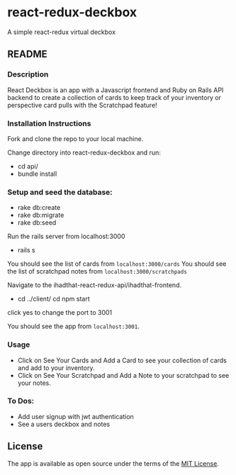# react-redux-deckbox
A simple react-redux virtual deckbox
## README
### Description
React Deckbox is an app with a Javascript frontend and Ruby on Rails API backend to create a collection of cards to keep track of your inventory or perspective card pulls with the Scratchpad feature! 

### Installation Instructions
Fork and clone the repo to your local machine.

Change directory into react-redux-deckbox and run:
* cd api/
* bundle install

### Setup and seed the database:
* rake db:create
* rake db:migrate
* rake db:seed

Run the rails server from localhost:3000
* rails s

You should see the list of cards from `localhost:3000/cards`
You should see the list of scratchpad notes from `localhost:3000/scratchpads`

Navigate to the ihadthat-react-redux-api/ihadthat-frontend.
* cd ../client/
cd npm start

click yes to change the port to 3001

You should see the app from `localhost:3001`.
 
### Usage
* Click on See Your Cards and Add a Card to see your collection of cards and add to your inventory.
* Click on See Your Scratchpad and Add a Note to your scratchpad to see your notes.
### To Dos:
* Add user signup with jwt authentication
* See a users deckbox and notes
 
 ## License

The app is available as open source under the terms of the [MIT License](https://opensource.org/licenses/MIT).